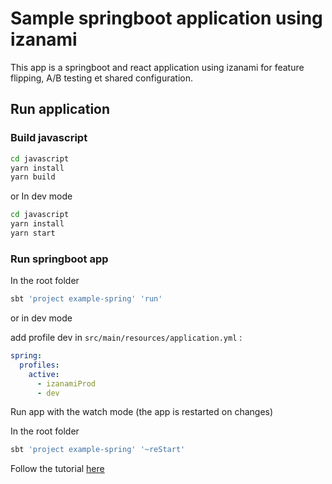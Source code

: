 # Sample springboot application using izanami

This app is a springboot and react application using izanami for feature flipping, A/B testing et shared configuration.  

## Run application 

### Build javascript 
```bash
cd javascript 
yarn install 
yarn build 
```
or In dev mode 

```bash
cd javascript 
yarn install 
yarn start 
```

### Run springboot app 

In the root folder 

```bash
sbt 'project example-spring' 'run'  
```

or in dev mode 

add profile dev in `src/main/resources/application.yml` : 

```yaml
spring:
  profiles:
    active:
      - izanamiProd
      - dev

``` 

Run app with the watch mode (the app is restarted on changes)

In the root folder

```bash
sbt 'project example-spring' '~reStart'
```


Follow the tutorial [here](https://maif.github.io/izanami/manual/tutorials/spring.html)


